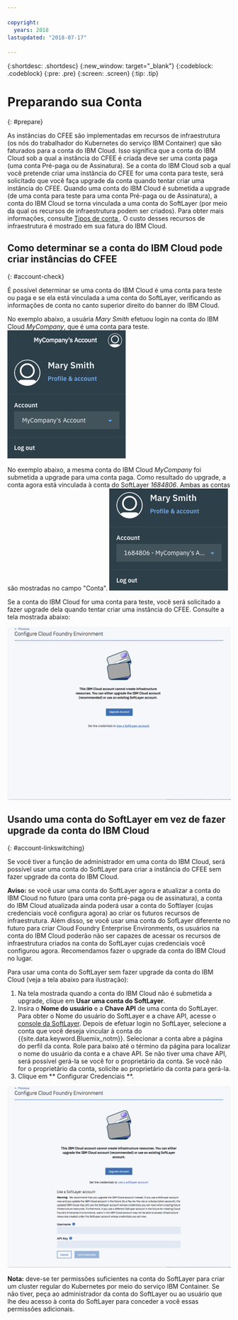 ```yaml
---

copyright:
  years: 2018
lastupdated: "2018-07-17"

---
```


{:shortdesc: .shortdesc}
{:new_window: target="_blank"}
{:codeblock: .codeblock}
{:pre: .pre}
{:screen: .screen}
{:tip: .tip}

# Preparando sua Conta
{: #prepare}

As instâncias do CFEE são implementadas em recursos de infraestrutura (os nós do trabalhador do Kubernetes do serviço IBM Container) que são faturados para a conta do IBM Cloud. Isso significa que a conta do IBM Cloud sob a qual a instância do CFEE é criada deve ser uma conta paga (uma conta Pré-paga ou de Assinatura).  Se a conta do IBM Cloud sob a qual você pretende criar uma instância do CFEE for uma conta para teste, será solicitado que você faça upgrade da conta quando tentar criar uma instância do CFEE.  Quando uma conta do IBM Cloud é submetida a upgrade (de uma conta para teste para uma conta Pré-paga ou de Assinatura), a conta do IBM Cloud se torna vinculada a uma conta do SoftLayer (por meio da qual os recursos de infraestrutura podem ser criados). Para obter mais informações, consulte  [ Tipos de conta ](https://console.bluemix.net/docs/account/index.html#accounts). O custo desses recursos de infraestrutura é mostrado em sua fatura do IBM Cloud.

## Como determinar se a conta do IBM Cloud pode criar instâncias do CFEE
{: #account-check}

É possível determinar se uma conta do IBM Cloud é uma conta para teste ou paga e se ela está vinculada a uma conta do SoftLayer, verificando as informações de conta no canto superior direito do banner do IBM Cloud.

No exemplo abaixo, a usuária _Mary Smith_ efetuou login na conta do IBM Cloud _MyCompany_, que é uma conta para teste.
![Verificação de conta](img/AccountExample_1.png)

No exemplo abaixo, a mesma conta do IBM Cloud _MyCompany_ foi submetida a upgrade para uma conta paga.  Como resultado do upgrade, a conta agora está vinculada à conta do SoftLayer _1684806_.  Ambas as contas são mostradas no campo "Conta".
![Verificação de conta](img/AccountExample_2.png)

Se a conta do IBM Cloud for uma conta para teste, você será solicitado a fazer upgrade dela quando tentar criar uma instância do CFEE. Consulte a tela mostrada abaixo:

![Account Checking](img/UpgradeAccountPage_1.png)

## Usando uma conta do SoftLayer em vez de fazer upgrade da conta do IBM Cloud
{: #account-linkswitching}

Se você tiver a função de administrador em uma conta do IBM Cloud, será possível usar uma conta do SoftLayer para
criar a instância do CFEE sem fazer upgrade da conta do IBM Cloud.


**Aviso:** se você usar uma conta do SoftLayer agora e atualizar a conta do IBM Cloud no
futuro (para uma conta pré-paga ou de assinatura), a conta do IBM Cloud atualizada ainda poderá usar a
conta do Softlayer (cujas credenciais você configura agora) ao criar os futuros recursos de infraestrutura. Além disso, se você usar uma conta do SofLayer diferente no futuro para criar Cloud Foundry Enterprise Environments, os usuários na conta do IBM Cloud poderão não ser capazes de acessar os recursos de infraestrutura criados na conta do SoftLayer cujas credenciais você configurou agora. Recomendamos fazer o upgrade da conta do IBM Cloud no lugar.

Para usar uma conta do SoftLayer sem fazer upgrade da conta do IBM Cloud (veja a tela abaixo para ilustração):
1. Na tela mostrada quando a conta do IBM Cloud não é submetida a upgrade, clique em **Usar uma conta do SoftLayer**.
2. Insira o **Nome do usuário** e a **Chave API** de uma conta do SoftLayer. Para obter o Nome do usuário do SoftLayer e a chave API, acesse o [console da SoftLayer](https://control.softlayer.com). Depois de efetuar login no SoftLayer, selecione a conta que você deseja vincular à conta do {{site.data.keyword.Bluemix_notm}}. Selecionar a conta abre a página do perfil da conta. Role para baixo até o término da página para localizar o nome do usuário da conta e a chave API. Se não tiver uma chave API, será possível gerá-la se você for o proprietário da conta. Se você não for o proprietário da conta, solicite ao proprietário da conta para gerá-la.
3. Clique em  ** Configurar Credenciais **.

![Account Checking](img/UpgradeAccountPage_2.png)

**Nota:** deve-se ter permissões suficientes na conta do SoftLayer para criar um cluster regular do Kubernetes por meio do serviço IBM Container. Se não tiver, peça ao administrador da conta do SoftLayer ou ao usuário que lhe deu acesso à conta do SoftLayer para conceder a você essas permissões adicionais.
